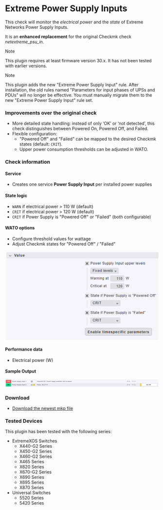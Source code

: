 [PACKAGE]: ../../raw/master/packages/netextreme_psu_in-1.0.0.mkp "netextreme_psu_in-1.0.0.mkp"
# Extreme Power Supply Inputs

This check will monitor the *electrical power* and the *state* of Extreme Networks Power Supply Inputs.

It is an **enhanced replacement** for the original Checkmk check *netextreme_psu_in*.

> [!note]
> This plugin requires at least firmware version 30.x. It has not been tested with earlier versions.

> [!note]
> This plugin adds the new "Extreme Power Supply Input" rule. After installation, the old rules named "Parameters for input phases of UPSs and PDUs" will no longer be effective. You must manually migrate them to the new "Extreme Power Supply Input" rule set.

### Improvements over the original check
* More detailed state handling: instead of only ‘OK’ or ‘not detected’, this check distinguishes between Powered On, Powered Off, and Failed.
* Flexible configuration:  
  * "Powered Off" and "Failed" can be mapped to the desired Checkmk states (default: `CRIT`).  
  * Upper power consumption thresholds can be adjusted in WATO.  

### Check information
#### Service
- Creates one service **Power Supply Input** per installed power supplies

#### State logic
- `WARN` if electrical power > 110 W (default)
- `CRIT` if electrical power > 120 W (default)
- `CRIT` if Power Supply is "Powered Off" or "Failed" (both configurable)

#### WATO options
- Configure threshold values for wattage
- Adjust Checkmk states for "Powered Off" / "Failed"

![wato](img/wato.png?raw=true "sample ruleset")

#### Performance data
- Electrical power (W)

#### Sample Output

![check](img/check.png?raw=true "sample service output")

### Download

- [Download the newest mkp file][PACKAGE]

### Tested Devices

This plugin has been tested with the following series:

- ExtremeXOS Switches
  - X440-G2 Series
  - X450-G2 Series
  - X460-G2 Series
  - X465 Series
  - X620 Series
  - X670-G2 Series
  - X690 Series
  - X695 Series
  - X870 Series
- Universal Switches
  - 5520 Series
  - 5420 Series